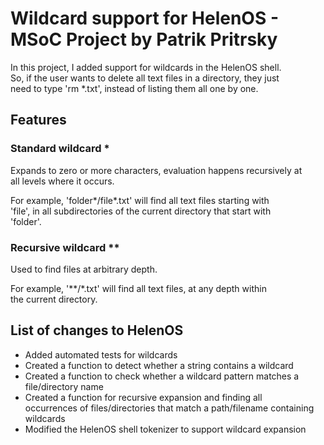 # Wildcard support for HelenOS - MSoC Project by Patrik Pritrsky  

In this project, I added support for wildcards in the HelenOS shell.  
So, if the user wants to delete all text files in a directory, they just  
need to type 'rm *.txt', instead of listing them all one by one.  

## Features  

### Standard wildcard *  

Expands to zero or more characters, evaluation happens recursively at  
all levels where it occurs.  

For example, 'folder*/file*.txt' will find all text files starting with  
'file', in all subdirectories of the current directory that start with  
'folder'.  

### Recursive wildcard **  

Used to find files at arbitrary depth.  

For example, '**/*.txt' will find all text files, at any depth within  
the current directory.  

## List of changes to HelenOS  

- Added automated tests for wildcards  
- Created a function to detect whether a string contains a wildcard  
- Created a function to check whether a wildcard pattern matches a  
  file/directory name  
- Created a function for recursive expansion and finding all  
  occurrences of files/directories that match a path/filename containing  
  wildcards  
- Modified the HelenOS shell tokenizer to support wildcard expansion
